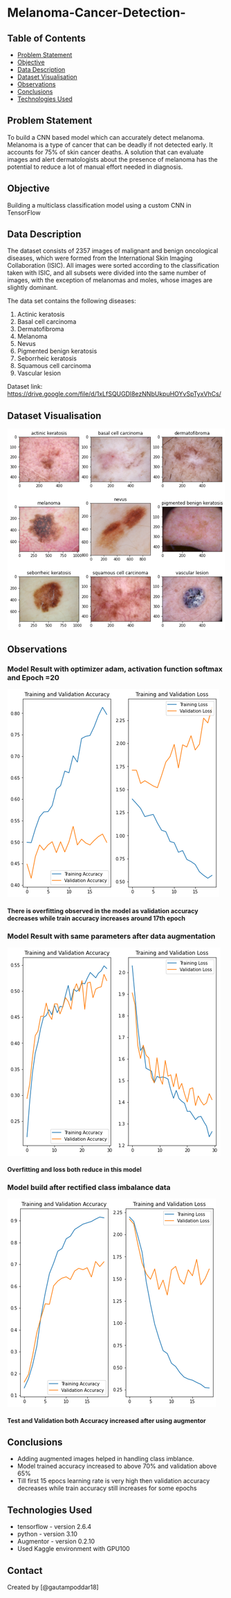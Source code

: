 # Melanoma-Cancer-Detection-



## Table of Contents
* [Problem Statement](#problem-statement)
* [Objective](objective)
* [Data Description ](#data-description)
* [Dataset Visualisation](#dataset-visualisation)
* [Observations](#observations)
* [Conclusions](#conclusions)
* [Technologies Used](#technologies-used)



<!-- You can include any other section that is pertinent to your problem -->

## Problem Statement
To build a CNN based model which can accurately detect melanoma. Melanoma is a type of cancer that can be deadly if not detected early. It accounts for 75% of skin cancer deaths. A solution that can evaluate images and alert dermatologists about the presence of melanoma has the potential to reduce a lot of manual effort needed in diagnosis.

## Objective
Building a multiclass classification model using a custom CNN in TensorFlow

## Data Description 
The dataset consists of 2357 images of malignant and benign oncological diseases, which were formed from the International Skin Imaging Collaboration (ISIC). All images were sorted according to the classification taken with ISIC, and all subsets were divided into the same number of images, with the exception of melanomas and moles, whose images are slightly dominant.

The data set contains the following diseases:
1. Actinic keratosis
2. Basal cell carcinoma
3. Dermatofibroma
4. Melanoma
5. Nevus
6. Pigmented benign keratosis
7. Seborrheic keratosis
8. Squamous cell carcinoma
9. Vascular lesion

Dataset link: https://drive.google.com/file/d/1xLfSQUGDl8ezNNbUkpuHOYvSpTyxVhCs/

## Dataset Visualisation
![dataset_visualization](dataset_visualization.png)

## Observations
### Model Result with optimizer adam, activation function softmax and Epoch =20
![model1](model1.png)

#### There is overfitting observed in the model as validation accuracy decreases while train accuracy increases around 17th epoch

### Model Result with same parameters after data augmentation
![model2](model2.png)

#### Overfitting and loss both reduce in this model

### Model build after rectified class imbalance data
![model3](model3.png)

#### Test and Validation both Accuracy increased after using augmentor 

## Conclusions
- Adding augmented images helped in handling class imblance.
- Model trained accuracy increased to above 70% and validation above 65%
- Till first 15 epocs learning rate is very high then validation accuracy decreases while train accuracy still increases for some epochs




## Technologies Used
- tensorflow  - version 2.6.4
- python - version 3.10
- Augmentor - version 0.2.10
- Used Kaggle environment with GPU100

<!-- As the libraries versions keep on changing, it is recommended to mention the version of library used in this project -->




## Contact
Created by [@gautampoddar18] 


<!-- Optional -->
<!-- ## License -->
<!-- This project is open source and available under the [... License](). -->

<!-- You don't have to include all sections - just the one's relevant to your project -->
